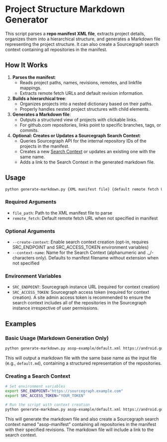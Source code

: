 # Project Structure Markdown Generator

This script parses a **repo manifest XML file**, extracts project details, organizes them into a hierarchical structure, and generates a Markdown file representing the project structure. It can also create a Sourcegraph search context containing all repositories in the manifest.

## How It Works

1. **Parses the manifest**:
   - Reads project paths, names, revisions, remotes, and linkfile mappings.
   - Extracts remote fetch URLs and default revision information.
2. **Builds a hierarchical tree**:
   - Organizes projects into a nested dictionary based on their paths.
   - Properly handles nested project structures with child elements.
3. **Generates a Markdown file**:
   - Outputs a structured view of projects with clickable links.
   - For github.com repositories, links point to specific branches, tags, or commits.
4. **Optional: Creates or Updates a Sourcegraph Search Context**:
   - Queries Sourcegraph API for the internal repository IDs of the projects in the manifest.
   - Creates a new [Search Context](https://sourcegraph.com/docs/code-search/working/search_contexts) or updates an existing one with the same name.
   - Adds a link to the Search Context in the generated markdown file.

## Usage

```sh
python generate-markdown.py {XML manifest file} {default remote fetch URL} [options]
```

### Required Arguments
- `file_path`: Path to the XML manifest file to parse
- `remote_fetch`: Default remote fetch URL when not specified in manifest

### Optional Arguments
- `--create-context`: Enable search context creation (opt-in, requires SRC_ENDPOINT and SRC_ACCESS_TOKEN environment variables)
- `--context-name`: Name for the Search Context (alphanumeric and ._/- characters only). Defaults to manifest filename without extension when not specified

### Environment Variables
- `SRC_ENDPOINT`: Sourcegraph instance URL (required for context creation)
- `SRC_ACCESS_TOKEN`: Sourcegraph access token (required for context creation). A site admin access token is recommended to ensure the search context 
includes all of the repositories in the Sourcegraph instance irrespective of user permissions.

## Examples

### Basic Usage (Markdown Generation Only)
```sh
python generate-markdown.py asop-example/default.xml https://android.googlesource.com
```

This will output a markdown file with the same base name as the input file (e.g., `default.md`), containing a structured representation of the repositories.

### Creating a Search Context
```sh
# Set environment variables
export SRC_ENDPOINT="https://sourcegraph.example.com"
export SRC_ACCESS_TOKEN="YOUR_TOKEN"

# Run the script with context creation
python generate-markdown.py asop-example/default.xml https://android.googlesource.com --create-context --context-name asop-manifest
```

This will generate the markdown file and also create a Sourcegraph search context named "asop-manifest" containing all repositories in the manifest with their specified revisions. The markdown file will include a link to the search context.